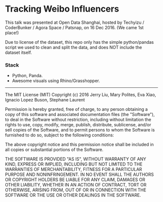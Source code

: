 # Tracking Weibo Influencers

This talk was presented at Open Data Shanghai, hosted by Techyizu / CoderBunker / Agora Space / Patsnap, on 16 Dec 2016. (We came 1st place!)

Due to license of the dataset, this repo only has the simple python/pandas script we used to clean and split the data, and does NOT include the dataset itself. 

### Stack
- Python, Panda. 
- Awesome visuals using Rhino/Grasshopper. 

----

The MIT License (MIT)
Copyright (c) 2016 Jerry Liu, Mary Polites, Eva Xiao, Ignacio Lopez Buson, Stephane Laurent

Permission is hereby granted, free of charge, to any person obtaining a copy of this software and associated documentation files (the "Software"), to deal in the Software without restriction, including without limitation the rights to use, copy, modify, merge, publish, distribute, sublicense, and/or sell copies of the Software, and to permit persons to whom the Software is furnished to do so, subject to the following conditions:

The above copyright notice and this permission notice shall be included in all copies or substantial portions of the Software.

THE SOFTWARE IS PROVIDED "AS IS", WITHOUT WARRANTY OF ANY KIND, EXPRESS OR IMPLIED, INCLUDING BUT NOT LIMITED TO THE WARRANTIES OF MERCHANTABILITY, FITNESS FOR A PARTICULAR PURPOSE AND NONINFRINGEMENT. IN NO EVENT SHALL THE AUTHORS OR COPYRIGHT HOLDERS BE LIABLE FOR ANY CLAIM, DAMAGES OR OTHER LIABILITY, WHETHER IN AN ACTION OF CONTRACT, TORT OR OTHERWISE, ARISING FROM, OUT OF OR IN CONNECTION WITH THE SOFTWARE OR THE USE OR OTHER DEALINGS IN THE SOFTWARE.